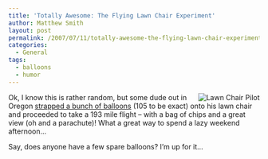 ```yaml
---
title: 'Totally Awesome: The Flying Lawn Chair Experiment'
author: Matthew Smith
layout: post
permalink: /2007/07/11/totally-awesome-the-flying-lawn-chair-experiment
categories:
  - General
tags:
  - balloons
  - humor
---
```

<img src="http://digivation.net/wp-content/uploads/2007/07/artlawnchairap.jpg" alt="Lawn Chair Pilot" align="right" />Ok, I know this is rather random, but some dude out in Oregon [strapped a bunch of balloons][1] (105 to be exact) onto his lawn chair and proceeded to take a 193 mile flight &#8211; with a bag of chips and a great view (oh and a parachute)! What a great way to spend a lazy weekend afternoon&#8230;

Say, does anyone have a few spare balloons? I&#8217;m up for it&#8230;

 [1]: http://www.chron.com/disp/story.mpl/headline/nation/4956038.html